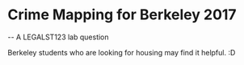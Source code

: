 # Crime Mapping for Berkeley 2017

-- A LEGALST123 lab question

Berkeley students who are looking for housing may find it helpful. :D
